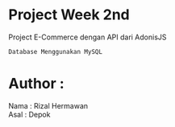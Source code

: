 # Project Week 2nd

Project E-Commerce dengan API dari AdonisJS

    Database Menggunakan MySQL

# Author :
 Nama			: Rizal Hermawan
 <br>Asal         	: Depok
